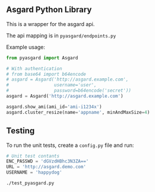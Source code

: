 Asgard Python Library
---------------------

This is a wrapper for the asgard api.

The api mapping is in `pyasgard/endpoints.py`

Example usage:
```python
from pyasgard import Asgard

# With authentication
# from base64 import b64encode
# asgard = Asgard('http://asgard.example.com',
#                 username='user',
#                 password=b64encode('secret'))
asgard = Asgard('http://asgard.example.com')

asgard.show_ami(ami_id='ami-i1234x')
asgard.cluster_resize(name='appname', minAndMaxSize=4)
```

## Testing
To run the unit tests, create a `config.py` file and run:

```python
# Unit test contants
ENC_PASSWD = 'dGVzdHBhc3N3ZA=='
URL = 'http://asgard.demo.com'
USERNAME = 'happydog'
```

```bash
./test_pyasgard.py
```
